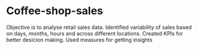# Coffee-shop-sales
Objective is to analyse retail sales data.
Identified variability of sales based on  days, months, hours and across different locations.
Created KPIs for better desicion making.
Used measures for getting insights
